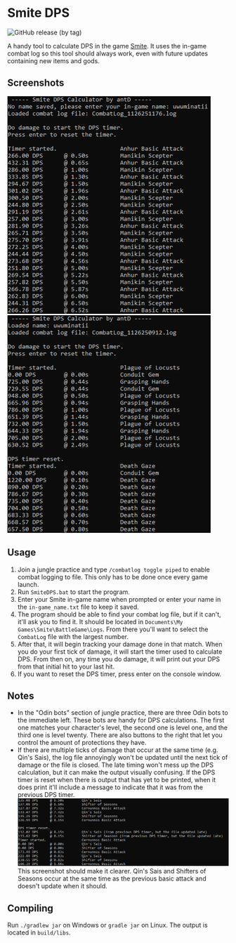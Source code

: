 # Smite DPS

![GitHub release (by tag)](https://img.shields.io/github/downloads/antD97/SmiteDPS/v1.1/total)

A handy tool to calculate DPS in the game [Smite](https://smitegame.com/). It uses the in-game
combat log so this tool should always work, even with future updates containing new items and gods.

## Screenshots

![Screenshot 1](pics/screenshot1.png) ![Screenshot 2](pics/screenshot2.png)

## Usage

1. Join a jungle practice and type `/combatlog toggle piped` to enable combat logging to file. This
   only has to be done once every game launch.
2. Run `SmiteDPS.bat` to start the program.
3. Enter your Smite in-game name when prompted or enter your name in the `in-game_name.txt` file to
   keep it saved.
4. The program should be able to find your combat log file, but if it can't, it'll ask you to find
   it. It should be located in `Documents\My Games\Smite\BattleGame\Logs`. From there you'll want to
   select the `CombatLog` file with the largest number.
5. After that, it will begin tracking your damage done in that match. When you do your first tick of
   damage, it will start the timer used to calculate DPS. From then on, any time you do damage, it
   will print out your DPS from that initial hit to your last hit.
6. If you want to reset the DPS timer, press enter on the console window.

## Notes

- In the "Odin bots" section of jungle practice, there are three Odin bots to the immediate left.
  These bots are handy for DPS calculations. The first one matches your character's level, the
  second one is level one, and the third one is level twenty. There are also buttons to the right
  that let you control the amount of protections they have.
- If there are multiple ticks of damage that occur at the same time (e.g. Qin's Sais), the log file
  annoyingly won't be updated until the next tick of damage or the file is closed. The late timing
  won't mess up the DPS calculation, but it can make the output visually confusing. If the DPS timer
  is reset when there is output that has yet to be printed, when it does print it'll include a
  message to indicate that it was from the previous DPS timer.  
  ![Screenshot 3](pics/screenshot3.png)  
  This screenshot should make it clearer. Qin's Sais and Shifters of Seasons occur at the same time
  as the previous basic attack and doesn't update when it should.

## Compiling

Run `./gradlew jar` on Windows or `gradle jar` on Linux. The output is located in `build/libs`.
